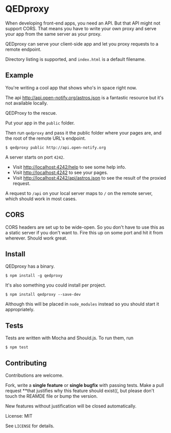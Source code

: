 # QEDproxy

When developing front-end apps, you need an API. But that API might not support 
CORS. That means you have to write your own proxy and serve your app
from the same server as your proxy. 

QEDproxy can serve your client-side app and let you proxy requests to a remote
endpoint.

Directory listing is supported, and `index.html` is a default filename.

## Example

You're writing a cool app that shows who's in space right now.

The api <http://api.open-notify.org/astros.json> is a fantastic resource but
it's not available locally. 

QEDProxy to the rescue.  

Put your app in the `public` folder.

Then run `qedproxy` and pass it the public folder where your pages are, and the root of the
remote URL's endpoint. 

```
$ qedproxy public http://api.open-notify.org
```

A server starts on port  `4242`.

* Visit <http://localhost:4242/help> to see some help info.
* Visit <http://localhost:4242> to see your pages.
* Visit <http://localhost:4242/api/astros.json> to see the result of the proxied request.

A request to `/api` on your local server maps to `/` on the remote server, which should work in most cases.

## CORS

CORS headers are set up to be wide-open. So you don't have to use this as a static server if you don't want to. Fire this up on
some port and hit it from wherever. Should work great.


## Install

QEDproxy has a binary.

```
$ npm install -g qedproxy
```

It's also something you could install per project.

```
$ npm install qedproxy --save-dev
```

Although this will be placed in `node_modules` instead so you should start it appropriately.

## Tests

Tests are written with Mocha and Should.js. To run them, run

```
$ npm test
```


## Contributing

Contributions are welcome.

Fork, write a **single feature** or **single bugfix** with passing tests. Make a pull request **that justifies why this feature should exist((, but please don't touch the REAMDE file or bump the version.

New features without justification will be closed automatically. 

License: MIT

See `LICENSE` for details.


